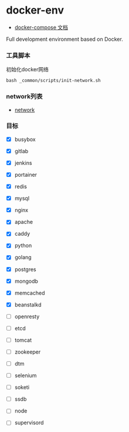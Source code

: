 # docker-env
- [docker-compose 文档](https://docs.docker.com/compose/compose-file/)

Full development environment based on Docker.

### 工具脚本

初始化docker网络
```shell
bash _common/scripts/init-network.sh
```

### network列表
- [network](./network.md)

### 目标
- [x] busybox
- [x] gitlab
- [x] jenkins
- [x] portainer

- [x] redis
- [x] mysql
- [x] nginx
- [x] apache
- [x] caddy
- [x] python
- [x] golang
- [x] postgres
- [x] mongodb
- [x] memcached
- [x] beanstalkd

- [ ] openresty
- [ ] etcd
- [ ] tomcat
- [ ] zookeeper
- [ ] dtm
- [ ] selenium
- [ ] soketi
- [ ] ssdb
- [ ] node
- [ ] supervisord